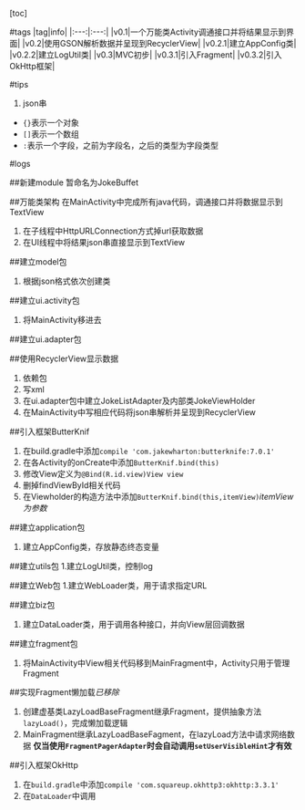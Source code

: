 [toc]

#tags
|tag|info|
|:---:|:---:|
|v0.1|一个万能类Activity调通接口并将结果显示到界面|
|v0.2|使用GSON解析数据并呈现到RecyclerView|
|v0.2.1|建立AppConfig类|
|v0.2.2|建立LogUtil类|
|v0.3|MVC初步|
|v0.3.1|引入Fragment|
|v0.3.2|引入OkHttp框架|

#tips
1. json串
 - `{}`表示一个对象
 - `[]`表示一个数组
 - `:`表示一个字段，之前为字段名，之后的类型为字段类型
 
#logs
 
##新建module
暂命名为JokeBuffet

##万能类架构
在MainActivity中完成所有java代码，调通接口并将数据显示到TextView
1. 在子线程中HttpURLConnection方式掉url获取数据
1. 在UI线程中将结果json串直接显示到TextView

##建立model包
1. 根据json格式依次创建类

##建立ui.activity包
1. 将MainActivity移进去

##建立ui.adapter包

##使用RecyclerView显示数据
1. 依赖包
1. 写xml
1. 在ui.adapter包中建立JokeListAdapter及内部类JokeViewHolder
1. 在MainActivity中写相应代码将json串解析并呈现到RecyclerView

##引入框架ButterKnif
1. 在build.gradle中添加`compile 'com.jakewharton:butterknife:7.0.1'`
1. 在各Activity的onCreate中添加`ButterKnif.bind(this)`
1. 修改View定义为`@Bind(R.id.view)View view`
1. 删掉findViewById相关代码
1. 在Viewholder的构造方法中添加`ButterKnif.bind(this,itemView)`*itemView为参数*

##建立application包
1. 建立AppConfig类，存放静态终态变量

##建立utils包
1.建立LogUtil类，控制log

##建立Web包
1.建立WebLoader类，用于请求指定URL

##建立biz包
1. 建立DataLoader类，用于调用各种接口，并向View层回调数据

##建立fragment包
1. 将MainActivity中View相关代码移到MainFragment中，Activity只用于管理Fragment

##实现Fragment懒加载*已移除*
1. 创建虚基类LazyLoadBaseFragment继承Fragment，提供抽象方法`lazyLoad()`，完成懒加载逻辑
1. MainFragment继承LazyLoadBaseFagment，在lazyLoad方法中请求网络数据
**仅当使用`FragmentPagerAdapter`时会自动调用`setUserVisibleHint`才有效**

##引入框架OkHttp
1. 在`build.gradle`中添加`compile 'com.squareup.okhttp3:okhttp:3.3.1'`
1. 在`DataLoader`中调用